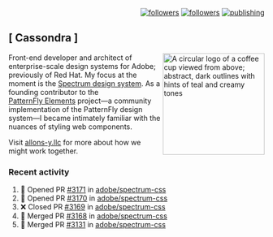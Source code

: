 <p align="right"><a rel="me" href="https://front-end.social/@castastrophe">
    <img alt="followers" title="Follow me on Mastodon" src="https://img.shields.io/mastodon/follow/109297102751309835?domain=https%3A%2F%2Ffront-end.social&label=Follow&logo=mastodon&logoColor=white&style=for-the-badge&labelColor=008080&color=006969"/></a>
  <a href="https://codepen.io/castastrophe/">
    <img alt="followers" title="Follow me on CodePen" src="https://img.shields.io/badge/23-1?color=640464&labelColor=7c007c&style=for-the-badge&logo=codepen&label=Follow"/></a>
<a href="https://castastrophe.medium.com/">
    <img alt="publishing" title="View articles on Medium" src="https://img.shields.io/badge/107-1?color=666&labelColor=444&label=subscribe&logo=medium&logoColor=white&style=for-the-badge"/></a>
</p>

## [&nbsp;Cassondra&nbsp;]

<img align="right" src="https://github-production-user-asset-6210df.s3.amazonaws.com/1840295/253016758-ba468774-1cd3-42c2-8f43-947b5eeb5edf.png" height="200" alt="A circular logo of a coffee cup viewed from above; abstract, dark outlines with hints of teal and creamy tones">

Front-end developer and architect of enterprise-scale design systems for Adobe; previously of Red Hat. My focus at the moment is the [Spectrum design system](https://github.com/adobe/spectrum-css). As a founding contributor to the [PatternFly&nbsp;Elements](https://github.com/patternfly/patternfly-elements) project&mdash;a community implementation of the PatternFly design system&mdash;I became intimately familiar with the nuances of styling web components.

Visit [allons-y.llc](http://allons-y.llc/) for more about how we might work together.

### Recent activity

<!--START_SECTION:activity-->
1. 💪 Opened PR [#3171](https://github.com/adobe/spectrum-css/pull/3171) in [adobe/spectrum-css](https://github.com/adobe/spectrum-css)
2. 💪 Opened PR [#3170](https://github.com/adobe/spectrum-css/pull/3170) in [adobe/spectrum-css](https://github.com/adobe/spectrum-css)
3. ❌ Closed PR [#3169](https://github.com/adobe/spectrum-css/pull/3169) in [adobe/spectrum-css](https://github.com/adobe/spectrum-css)
4. 🎉 Merged PR [#3168](https://github.com/adobe/spectrum-css/pull/3168) in [adobe/spectrum-css](https://github.com/adobe/spectrum-css)
5. 🎉 Merged PR [#3131](https://github.com/adobe/spectrum-css/pull/3131) in [adobe/spectrum-css](https://github.com/adobe/spectrum-css)
<!--END_SECTION:activity-->
